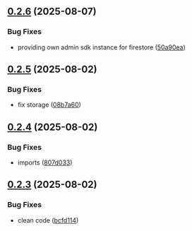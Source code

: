 ## [0.2.6](https://github.com/Finalet/Elegant-Chainable-Firebase/compare/v0.2.5...v0.2.6) (2025-08-07)


### Bug Fixes

* providing own admin sdk instance for firestore ([50a90ea](https://github.com/Finalet/Elegant-Chainable-Firebase/commit/50a90ea697b04707e9c730c7bf29d507df33a4d4))

## [0.2.5](https://github.com/Finalet/Elegant-Chainable-Firebase/compare/v0.2.4...v0.2.5) (2025-08-02)


### Bug Fixes

* fix storage ([08b7a60](https://github.com/Finalet/Elegant-Chainable-Firebase/commit/08b7a6075df83e3efc0de1dbff1f4e0aa817837a))

## [0.2.4](https://github.com/Finalet/Elegant-Chainable-Firebase/compare/v0.2.3...v0.2.4) (2025-08-02)


### Bug Fixes

* imports ([807d033](https://github.com/Finalet/Elegant-Chainable-Firebase/commit/807d0339e0c0a681ac68cbde2cefd16facc23d39))

## [0.2.3](https://github.com/Finalet/Elegant-Chainable-Firebase/compare/v0.2.2...v0.2.3) (2025-08-02)


### Bug Fixes

* clean code ([bcfd114](https://github.com/Finalet/Elegant-Chainable-Firebase/commit/bcfd1147f579a0b3edf533713536e0cfd6280fcd))

